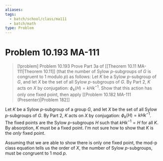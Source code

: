 ```yaml
---
aliases: 
tags:
  - batch/school/class/ma111
  - batch/math
type: Problem
---
```

# Problem 10.193 MA-111

> [!problem] Problem 10.193
> Prove Part 3a of [[Theorem 10.11 MA-111|Theorem 10.11]] (that the number of Sylow $p$-subgroups of $G$ is congruent to 1 modulo $p$) as follows: Let $K$ be a Sylow $p$-subgroup of $G$, and let $X$ be the set of all Sylow $p$-subgroups of $G$. By Part 2, $K$ acts on $X$ by conjugation: $\phi_{k}(H)=kHk^{-1}$. Show that this action has only one fixed point, then apply [[Problem 10.182 MA-111 (Presenter)|Problem 182]]

Let $K$ be a Sylow $p$-subgroup of a group $G$, and let $X$ be the set of all Sylow $p$-subgroups of $G$. By Part 2, $K$ acts on $X$ by conjugation: $\phi_{k}(H)=kHk^{-1}$. The fixed points are the Sylow $p$-subgroups $H$ such that $kHk^{-1}=H$ for all $K$. By absorption, $K$ must be a fixed point. I'm not sure how to show that $K$ is the *only* fixed point.

Assuming that we are able to show there is only one fixed point, the mod-p class equation tells us the order of $X$, the number of Sylow $p$-subgroups, must be congruent to 1 mod $p$.

